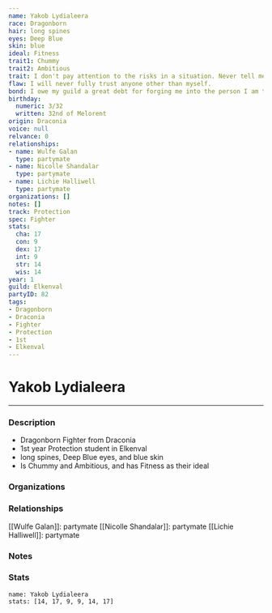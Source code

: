 ```yaml
---
name: Yakob Lydialeera
race: Dragonborn
hair: long spines
eyes: Deep Blue
skin: blue
ideal: Fitness
trait1: Chummy
trait2: Ambitious
trait: I don't pay attention to the risks in a situation. Never tell me the odds.
flaw: I will never fully trust anyone other than myself.
bond: I owe my guild a great debt for forging me into the person I am today.
birthday:
  numeric: 3/32
  written: 32nd of Melorent
origin: Draconia
voice: null
relvance: 0
relationships:
- name: Wulfe Galan
  type: partymate
- name: Nicolle Shandalar
  type: partymate
- name: Lichie Halliwell
  type: partymate
organizations: []
notes: []
track: Protection
spec: Fighter
stats:
  cha: 17
  con: 9
  dex: 17
  int: 9
  str: 14
  wis: 14
year: 1
guild: Elkenval
partyID: 82
tags:
- Dragonborn
- Draconia
- Fighter
- Protection
- 1st
- Elkenval
---
```

# Yakob Lydialeera
---
### Description
- Dragonborn Fighter from Draconia
- 1st year Protection student in Elkenval
- long spines, Deep Blue eyes, and blue skin
- Is Chummy and Ambitious, and has Fitness as their ideal

### Organizations

### Relationships
[[Wulfe Galan]]: partymate
[[Nicolle Shandalar]]: partymate
[[Lichie Halliwell]]: partymate

### Notes

### Stats
```statblock
name: Yakob Lydialeera
stats: [14, 17, 9, 9, 14, 17]
```